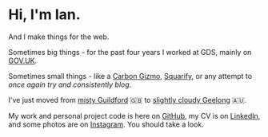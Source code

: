 # Hi, I'm Ian.

And I make things for the web.

Sometimes big things - for the past four years I worked at GDS, mainly on [GOV.UK].

Sometimes small things - like a [Carbon Gizmo][carbon_gizmo], [Squarify][squarify], or any attempt to _once again try and consistently blog_.

I've just moved from [misty Guildford][weather_in_guildford] 🇬🇧 to [slightly cloudy Geelong][weather_in_geelong] 🇦🇺.

My work and personal project code is here on [GitHub][github], my CV is on [LinkedIn][linkedin], and some photos are on [Instagram][instagram]. You should take a look.

[weather_in_guildford]: https://openweathermap.org/city/2647793
[weather_in_geelong]: https://openweathermap.org/city/2165798
[squarify]: https://squarify.inj.ms/
[carbon_gizmo]: https://carbon-gizmo.wwf.org.uk/
[GOV.UK]: https://www.gov.uk
[github]: https://inj.ms/github
[linkedin]: https://inj.ms/linkedin
[instagram]: https://inj.ms/instagram
